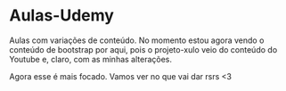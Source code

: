 # Aulas-Udemy
 
Aulas com variações de conteúdo.
No momento estou agora vendo o conteúdo de bootstrap por aqui, pois o projeto-xulo veio do conteúdo do Youtube e, claro, com as minhas alterações.

Agora esse é mais focado.
Vamos ver no que vai dar rsrs <3 
